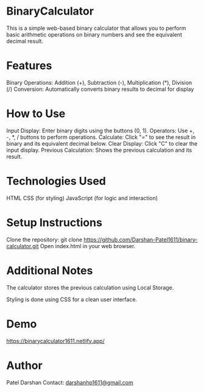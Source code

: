 
 # BinaryCalculator

This is a simple web-based binary calculator that allows you to perform basic arithmetic operations on binary numbers and see the equivalent decimal result.

# Features
Binary Operations: Addition (+), Subtraction (-), Multiplication (*), Division (/)
Conversion: Automatically converts binary results to decimal for display

# How to Use
Input Display: Enter binary digits using the buttons (0, 1).
Operators: Use +, -, *, / buttons to perform operations.
Calculate: Click "=" to see the result in binary and its equivalent decimal below.
Clear Display: Click "C" to clear the input display.
Previous Calculation: Shows the previous calculation and its result.

# Technologies Used
HTML
CSS (for styling)
JavaScript (for logic and interaction)

# Setup Instructions
Clone the repository: git clone https://github.com/Darshan-Patel1611/binary-calculator.git
Open index.html in your web browser.

# Additional Notes
The calculator stores the previous calculation using Local Storage.

Styling is done using CSS for a clean user interface.

# Demo
https://binarycalculator1611.netlify.app/


# Author
Patel Darshan
Contact: darshanhp1611@gmail.com
